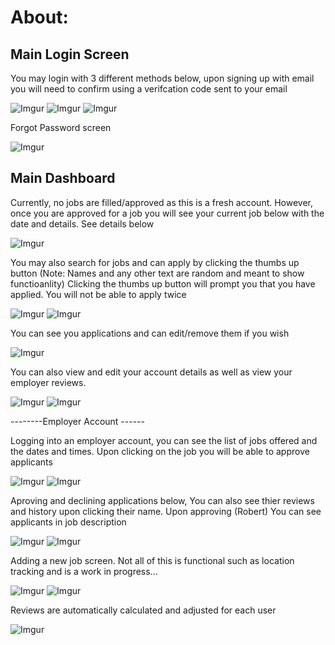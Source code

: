 # About:

## Main Login Screen

You may login with 3 different methods below, upon signing up with email you will need to confirm using a verifcation code sent to your email

![Imgur](https://i.imgur.com/N9GdTEO.png)    ![Imgur](https://i.imgur.com/1cb7lOS.png)   ![Imgur](https://i.imgur.com/AgKGjEO.png)   

Forgot Password screen

![Imgur](https://i.imgur.com/HPBftRy.png)


## Main Dashboard

Currently, no jobs are filled/approved as this is a fresh account. However, once you are approved for a job you will see your current job below with the date and details. See details below

![Imgur](https://i.imgur.com/9BsCvf6.png) 

You may also search for jobs and can apply by clicking the thumbs up button (Note: Names and any other text are random and meant to show functioanlity)
Clicking the thumbs up button will prompt you that you have applied. You will not be able to apply twice

![Imgur](https://i.imgur.com/ZrltGzU.png) ![Imgur](https://i.imgur.com/MuoIspR.png)

You can see you applications and can edit/remove them if you wish

![Imgur](https://i.imgur.com/JloRxKg.png)

You can also view and edit your account details as well as view your employer reviews.

![Imgur](https://i.imgur.com/wGWvlb0.png)  ![Imgur](https://i.imgur.com/TBmsppx.png)

--------Employer Account ------

Logging into an employer account, you can see the list of jobs offered and the dates and times. Upon clicking on the job you will be able to approve applicants

![Imgur](https://i.imgur.com/MyqhNJs.png) ![Imgur](https://i.imgur.com/y0l060Y.png)

Aproving and declining applications below, You can also see thier reviews and history upon clicking their name. Upon approving (Robert) You can see applicants in job description

![Imgur](https://i.imgur.com/GdAriTd.png) ![Imgur](https://i.imgur.com/L8LZCmG.png)

Adding a new job screen. Not all of this is functional such as location tracking and is a work in progress...

![Imgur](https://i.imgur.com/hKO844j.png) ![Imgur](https://i.imgur.com/sBxuxsS.png)

Reviews are automatically calculated and adjusted for each user

![Imgur](https://i.imgur.com/n1F7nvz.png)

